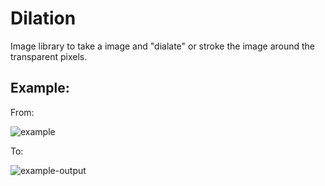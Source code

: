 # Dilation

Image library to take a image and "dialate" or stroke the image around the
transparent pixels.

## Example:

From:

![example](https://cloud.githubusercontent.com/assets/12866/20469835/ea80bdf6-af57-11e6-887b-d9f0e4b9b0cb.png)

To:

![example-output](https://cloud.githubusercontent.com/assets/12866/20469836/ebe52cd6-af57-11e6-8b9b-4c791d02a258.png)


